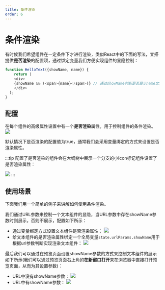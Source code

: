 ```yaml
---
title: 条件渲染
order: 6
---
```

# 条件渲染
有时候我们希望组件在一定条件下才进行渲染，类似React中的下面的写法，宜搭提供**是否渲染**的配置项，通过绑定变量我们方便实现组件的显隐控制：
```js
function HelloText({showName, name}) {
	return (
  	<div>
    {showName && (<span>{name}</span>)} // 通过showName判断是否展示name文本组件
    </div>
  );
}
```

## 配置
在每个组件的高级属性设置中有一个**是否渲染**属性，用于控制组件的条件渲染。
![](https://img.alicdn.com/imgextra/i2/O1CN014MZyFi1plFUURAsTC_!!6000000005400-2-tps-3582-1914.png_.webp)

默认情况下是否渲染的配置值为true，通常我们会采用变量绑定的方式来设置是否渲染属性。

:::tip
配置了是否渲染的组件会在大纲树中展示一个分支的小Icon标记组件设置了是否渲染属性：

![](https://img.alicdn.com/imgextra/i2/O1CN01rFU7tJ1LHXKIfYvbJ_!!6000000001274-2-tps-736-598.png_.webp)
:::

## 使用场景
下面我们用一个简单的例子来讲解如何使用条件渲染。

我们通过URL参数来控制一个文本组件的显隐，当URL参数中存在showName参数时则展示，否则不展示，配置如下所示：
* 通过变量绑定方式设置文本组件是否渲染属性：
![](https://img.alicdn.com/imgextra/i1/O1CN018iqVPy1WqJARoUCWE_!!6000000002839-2-tps-3582-2020.png_.webp)
* 给文本组件的是否渲染属性绑定一个全局变量```state.urlParams.showName```用于根据url参数判断实现渲染文本组件：
![](https://img.alicdn.com/imgextra/i4/O1CN013knQpd1EQ3NYxwrD3_!!6000000000345-2-tps-3582-2020.png_.webp)

最后我们可以通过在预览页面设置showName参数的方式来控制文本组件的展示如下所示(我们可以通过预览页面右上角的**在新窗口打开**来在浏览器中直接打开预览页面，从而为其设置参数)：
* URL中没有showName参数：
![](https://img.alicdn.com/imgextra/i3/O1CN01chTPAn1tHG1KW0rqc_!!6000000005876-2-tps-3582-652.png_.webp)
* URL中有showName参数：
![](https://img.alicdn.com/imgextra/i4/O1CN01g65BHa1v5vSAPer40_!!6000000006122-2-tps-3582-762.png_.webp)


